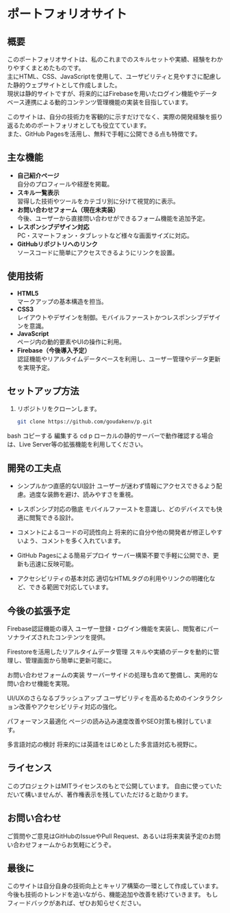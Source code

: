 # ポートフォリオサイト

## 概要
このポートフォリオサイトは、私のこれまでのスキルセットや実績、経験をわかりやすくまとめたものです。  
主にHTML、CSS、JavaScriptを使用して、ユーザビリティと見やすさに配慮した静的ウェブサイトとして作成しました。  
現状は静的サイトですが、将来的にはFirebaseを用いたログイン機能やデータベース連携による動的コンテンツ管理機能の実装を目指しています。

このサイトは、自分の技術力を客観的に示すだけでなく、実際の開発経験を振り返るためのポートフォリオとしても役立てています。  
また、GitHub Pagesを活用し、無料で手軽に公開できる点も特徴です。

## 主な機能
- **自己紹介ページ**  
  自分のプロフィールや経歴を掲載。
- **スキル一覧表示**  
  習得した技術やツールをカテゴリ別に分けて視覚的に表示。
- **お問い合わせフォーム（現在未実装）**  
  今後、ユーザーから直接問い合わせができるフォーム機能を追加予定。
- **レスポンシブデザイン対応**  
  PC・スマートフォン・タブレットなど様々な画面サイズに対応。
- **GitHubリポジトリへのリンク**  
  ソースコードに簡単にアクセスできるようにリンクを設置。

## 使用技術
- **HTML5**  
  マークアップの基本構造を担当。
- **CSS3**  
  レイアウトやデザインを制御。モバイルファーストかつレスポンシブデザインを意識。
- **JavaScript**  
  ページ内の動的要素やUIの操作に利用。
- **Firebase（今後導入予定）**  
  認証機能やリアルタイムデータベースを利用し、ユーザー管理やデータ更新を実現予定。

## セットアップ方法
1. リポジトリをクローンします。  
   ```bash
   git clone https://github.com/goudakenv/p.git

bash
コピーする
編集する
cd p
ローカルの静的サーバーで動作確認する場合は、Live Server等の拡張機能を利用してください。

## 開発の工夫点
- シンプルかつ直感的なUI設計
ユーザーが迷わず情報にアクセスできるよう配慮。過度な装飾を避け、読みやすさを重視。

- レスポンシブ対応の徹底
モバイルファーストを意識し、どのデバイスでも快適に閲覧できる設計。

- コメントによるコードの可読性向上
将来的に自分や他の開発者が修正しやすいよう、コメントを多く入れています。

- GitHub Pagesによる簡易デプロイ
サーバー構築不要で手軽に公開でき、更新も迅速に反映可能。

- アクセシビリティの基本対応
適切なHTMLタグの利用やリンクの明確化など、できる範囲で対応しています。

## 今後の拡張予定
Firebase認証機能の導入
ユーザー登録・ログイン機能を実装し、閲覧者にパーソナライズされたコンテンツを提供。

Firestoreを活用したリアルタイムデータ管理
スキルや実績のデータを動的に管理し、管理画面から簡単に更新可能に。

お問い合わせフォームの実装
サーバーサイドの処理も含めて整備し、実用的な問い合わせ機能を実現。

UI/UXのさらなるブラッシュアップ
ユーザビリティを高めるためのインタラクション改善やアクセシビリティ対応の強化。

パフォーマンス最適化
ページの読み込み速度改善やSEO対策も検討しています。

多言語対応の検討
将来的には英語をはじめとした多言語対応も視野に。

## ライセンス
このプロジェクトはMITライセンスのもとで公開しています。
自由に使っていただいて構いませんが、著作権表示を残していただけると助かります。

## お問い合わせ
ご質問やご意見はGitHubのIssueやPull Request、あるいは将来実装予定のお問い合わせフォームからお気軽にどうぞ。

## 最後に
このサイトは自分自身の技術向上とキャリア構築の一環として作成しています。
今後も技術のトレンドを追いながら、機能追加や改善を続けていきます。
もしフィードバックがあれば、ぜひお知らせください。
